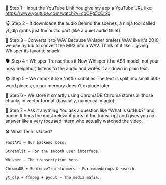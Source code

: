 🧠 Step 1 – Input the YouTube Link
You give my app a YouTube URL like:
https://www.youtube.com/watch?v=cgOPg5cCr2g

🎧 Step 2 – It downloads the audio
Behind the scenes, a ninja tool called yt_dlp grabs just the audio part (like a quiet audio thief).

🎵 Step 3 – Converts it to WAV
Because Whisper prefers WAV like it's 2010, we use pydub to convert the MP3 into a WAV. Think of it like… giving Whisper its favorite snack.

🗣️ Step 4 – Whisper Transcribes it
Now Whisper (the ASR model, not your nosy neighbor) listens to the audio and writes it all down in plain text.

📚 Step 5 – We chunk it like Netflix subtitles
The text is split into small 500-word pieces, so our memory doesn’t explode later.

🧠 Step 6 – We store it smartly using ChromaDB
Chroma stores all those chunks in vector format (basically, numerical magic).

🤖 Step 7 – Ask it anything
You ask a question like “What is GitHub?” and boom! It finds the most relevant parts of the transcript and gives you an answer like a very focused intern who actually watched the video.



🛠️ What Tech Is Used?

    FastAPI — Our backend boss.

    Streamlit — For the smooth user interface.

    Whisper — The transcription hero.

    ChromaDB + SentenceTransformers — For embeddings & search.

    yt_dlp + ffmpeg + pydub — The media mafia.
